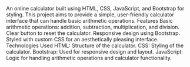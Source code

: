 An online calculator built using HTML, CSS, JavaScript, and Bootstrap for styling. This project aims to provide a simple, user-friendly calculator interface that can handle basic arithmetic operations.
Features
Basic arithmetic operations: addition, subtraction, multiplication, and division.
Clear button to reset the calculator.
Responsive design using Bootstrap.
Styled with custom CSS for an aesthetically pleasing interface.
Technologies Used
HTML: Structure of the calculator.
CSS: Styling of the calculator.
Bootstrap: Used for responsive design and layout.
JavaScript: Logic for handling arithmetic operations and calculator functionality.
